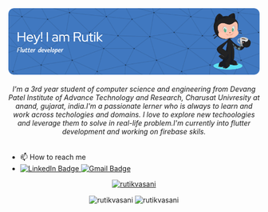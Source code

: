  <img align="center" src="https://github.com/RutikVasani/RutikVasani/blob/main/github-header.png" alt="rutikvasani" />


<h6 align="center">I'm a 3rd year student of computer science and engineering from Devang Patel Institute of Advance Technology and Research, Charusat Univresity at anand, gujarat, india.I'm a passionate lerner who is always to learn and work across techologies and domains. I love to explore new techoologies and leverage them to solve in real-life problem.I'm currently into flutter development and working on firebase skils.</h6>


- 📫 How to reach me
- <div id="badges" align="left">
  <a href="https://www.linkedin.com/in/rutikvasani/">
    <img src="https://img.shields.io/badge/LinkedIn-blue?style=for-the-badge&logo=linkedin&logoColor=white" alt="LinkedIn Badge"/>
  </a>
  <a href= "mailto: rutikvasani370@gmail.com">
    <img src="https://img.shields.io/badge/Gmail-red?style=for-the-badge&logo=gmail&logoColor=white" alt="Gmail Badge"/>
  </a>
</div>

<p align="center"> <a href="https://github.com/ryo-ma/github-profile-trophy"><img src="https://github-profile-trophy.vercel.app/?username=rutikvasani" alt="rutikvasani" /></a> </p>

<div id="Stats" align="center">
  <img align="center" src="https://github-readme-stats.vercel.app/api?username=rutikvasani&show_icons=true&locale=en" alt="rutikvasani" />
  <img align="center" src="https://github-readme-streak-stats.herokuapp.com/?user=rutikvasani&" alt="rutikvasani" />
</div>
